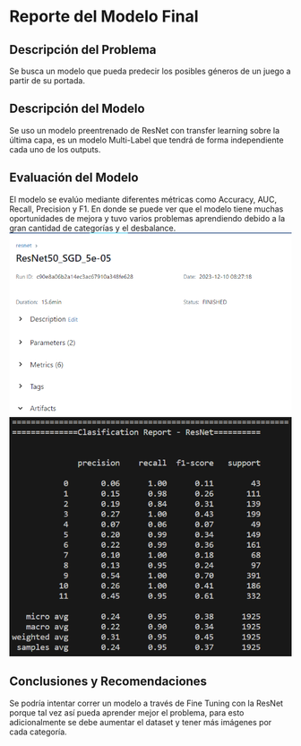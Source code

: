 # Reporte del Modelo Final

## Descripción del Problema

Se busca un modelo que pueda predecir los posibles géneros de un juego a partir de su portada. 

## Descripción del Modelo

Se uso un modelo preentrenado de ResNet con transfer learning sobre la última capa, es un modelo Multi-Label que tendrá de forma independiente cada uno de los outputs. 

## Evaluación del Modelo
El modelo se evalúo mediante diferentes métricas como Accuracy, AUC, Recall, Precision y F1. En donde se puede ver que el modelo tiene muchas oportunidades de mejora y tuvo varios problemas aprendiendo debido a la gran cantidad de categorías y el desbalance. 
![selected-resnet](selected-resnet.png)
![metrics-resnet](metrics-resnet.png)


## Conclusiones y Recomendaciones

Se podría intentar correr un modelo a través de Fine Tuning con la ResNet porque tal vez así pueda aprender mejor el problema, para esto adicionalmente se debe aumentar el dataset y tener más imágenes por cada categoría. 
